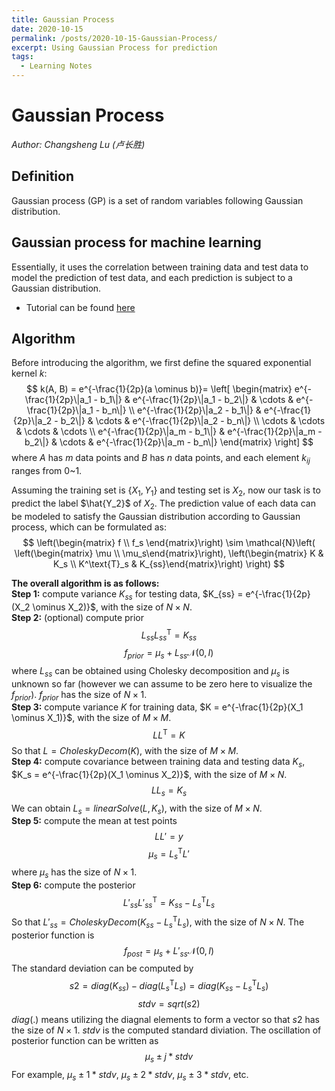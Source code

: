 ```yaml
---
title: Gaussian Process
date: 2020-10-15
permalink: /posts/2020-10-15-Gaussian-Process/
excerpt: Using Gaussian Process for prediction
tags:
  - Learning Notes
---
```


# Gaussian Process  
*Author: Changsheng Lu (卢长胜)*

## Definition
Gaussian process (GP) is a set of random variables following Gaussian distribution.  

## Gaussian process for machine learning  
Essentially, it uses the correlation between training data and test data to model the prediction of test data, and each prediction is subject to a Gaussian distribution.  
- Tutorial can be found [here](https://katbailey.github.io/post/gaussian-processes-for-dummies/) 

## Algorithm
Before introducing the algorithm, we first define the squared exponential kernel $k$:
$$
k(A, B) = e^{-\frac{1}{2p}(a \ominus b)}= \left[ \begin{matrix}
  e^{-\frac{1}{2p}\|a_1 - b_1\|} & e^{-\frac{1}{2p}\|a_1 - b_2\|} & \cdots & e^{-\frac{1}{2p}\|a_1 - b_n\|} \\
  e^{-\frac{1}{2p}\|a_2 - b_1\|} & e^{-\frac{1}{2p}\|a_2 - b_2\|} & \cdots & e^{-\frac{1}{2p}\|a_2 - b_n\|} \\
  \cdots        & \cdots        & \cdots & \cdots        \\
  e^{-\frac{1}{2p}\|a_m - b_1\|} & e^{-\frac{1}{2p}\|a_m - b_2\|} & \cdots & e^{-\frac{1}{2p}\|a_m - b_n\|} 
\end{matrix} \right]
$$
where $A$ has $m$ data points and $B$ has $n$ data points, and each element $k_{ij}$ ranges from 0~1.  

Assuming the training set is $\{X_1, Y_1\}$ and testing set is $X_2$, now our task is to predict the label $\hat{Y_2}$ of $X_2$. The prediction value of each data can be modeled to satisfy the Gaussian distribution according to Gaussian process, which can be formulated as:
$$
\left(\begin{matrix}
  f \\ f_s
\end{matrix}\right)
\sim 
\mathcal{N}\left( \left(\begin{matrix} \mu \\ \mu_s\end{matrix}\right), \left(\begin{matrix} K & K_s \\ K^\text{T}_s & K_{ss}\end{matrix}\right) \right)
$$  

**The overall algorithm is as follows:**  
**Step 1:** compute variance $K_{ss}$ for testing data, $K_{ss} = e^{-\frac{1}{2p}(X_2 \ominus X_2)}$, with the size of $N \times N$.  
**Step 2:** (optional) compute prior  
$$
L_{ss}L^{\text{T}}_{ss} = K_{ss}
$$
$$
f_{prior} = \mu_s + L_{ss}\mathcal{N}(0, I)
$$
where $L_{ss}$ can be obtained using Cholesky decomposition and $\mu_s$ is unknown so far (however we can assume to be zero here to visualize the $f_{prior}$). $f_{prior}$ has the size of $N \times 1$.  
**Step 3:** compute variance $K$ for training data, $K = e^{-\frac{1}{2p}(X_1 \ominus X_1)}$, with the size of $M \times M$.
$$
LL^{\text{T}} = K
$$
So that $L = CholeskyDecom(K)$, with the size of $M \times M$.  
**Step 4:** compute covariance between training data and testing data $K_s$, $K_s = e^{-\frac{1}{2p}(X_1 \ominus X_2)}$, with the size of $M \times N$. 
$$
LL_{s} = K_s
$$
We can obtain $L_{s}=linearSolve(L, K_s)$, with the size of $M \times N$.  
**Step 5:** compute the mean at test points
$$
LL'=y
$$
$$
\mu_s = L^{\text{T}}_sL'
$$
where $\mu_s$ has the size of $N \times 1$.  
**Step 6:** compute the posterior  
$$
L'_{ss}L'^{\text{T}}_{ss} = K_{ss}-L^{\text{T}}_sL_{s}
$$
So that $L'_{ss} = CholeskyDecom( K_{ss}-L^{\text{T}}_sL_{s})$, with the size of $N \times N$. The posterior function is
$$
f_{post} = \mu_s + L'_{ss}\mathcal{N}(0, I)
$$
The standard deviation can be computed by
$$
s2=diag(K_{ss}) - diag(L^{\text{T}}_sL_s)=diag(K_{ss}-L^{\text{T}}_sL_{s})
$$ 
$$
stdv = sqrt(s2)
$$
$diag(.)$ means utilizing the diagnal elements to form a vector so that $s2$ has the size of $N \times 1$. $stdv$ is the computed standard diviation. The oscillation of posterior function can be written as
$$
\mu_s \pm j*stdv
$$
For example, $\mu_s \pm 1*stdv$, $\mu_s \pm 2*stdv$, $\mu_s \pm 3*stdv$, etc.





